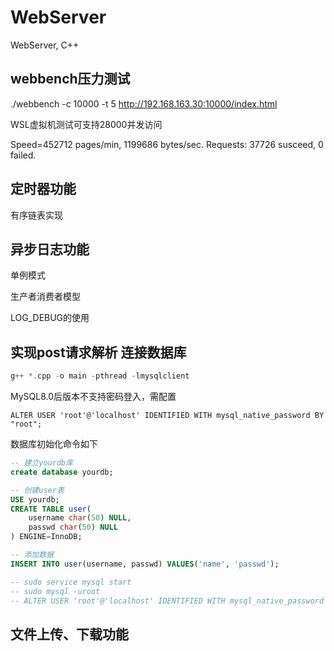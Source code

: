 # WebServer
WebServer, C++

## webbench压力测试

./webbench -c 10000 -t 5 http://192.168.163.30:10000/index.html

WSL虚拟机测试可支持28000并发访问

Speed=452712 pages/min, 1199686 bytes/sec.
Requests: 37726 susceed, 0 failed.

## 定时器功能

有序链表实现

## 异步日志功能

单例模式

生产者消费者模型

LOG_DEBUG的使用

## 实现post请求解析 连接数据库

```c++
g++ *.cpp -o main -pthread -lmysqlclient 
```

MySQL8.0后版本不支持密码登入，需配置

```shell
ALTER USER 'root'@'localhost' IDENTIFIED WITH mysql_native_password BY "root";
```

数据库初始化命令如下

```sql
-- 建立yourdb库
create database yourdb;

-- 创建user表
USE yourdb;
CREATE TABLE user(
    username char(50) NULL,
    passwd char(50) NULL
) ENGINE=InnoDB;

-- 添加数据
INSERT INTO user(username, passwd) VALUES('name', 'passwd');

-- sudo service mysql start
-- sudo mysql -uroot
-- ALTER USER 'root'@'localhost' IDENTIFIED WITH mysql_native_password BY "root";
```

## 文件上传、下载功能

